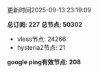更新时间2025-09-13 23:19:09

**总订阅: 227**
**总节点: 50302**
- vless节点: 24266
- hysteria2节点: 21

**google ping有效节点: 208**

